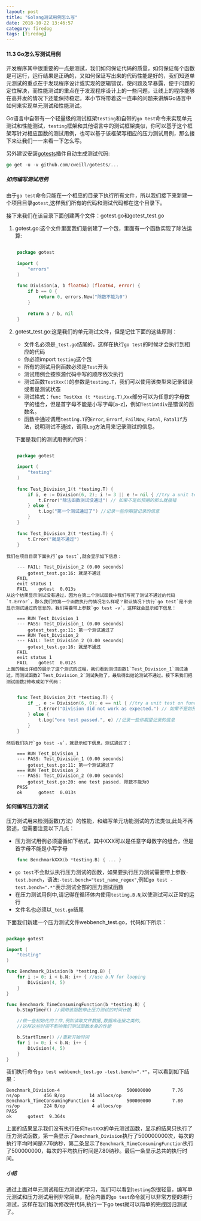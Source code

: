 ```yaml
---
layout: post
title: "Golang测试用例怎么写"
date: 2018-10-22 13:46:57
category: firedog
tags: [firedog]
---
```


#### 11.3 Go怎么写测试用例
开发程序其中很重要的一点是测试，我们如何保证代码的质量，如何保证每个函数是可运行，运行结果是正确的，又如何保证写出来的代码性能是好的，我们知道单元测试的重点在于发现程序设计或实现的逻辑错误，使问题及早暴露，便于问题的定位解决，而性能测试的重点在于发现程序设计上的一些问题，让线上的程序能够在高并发的情况下还能保持稳定。本小节将带着这一连串的问题来讲解Go语言中如何来实现单元测试和性能测试。

Go语言中自带有一个轻量级的测试框架`testing`和自带的`go test`命令来实现单元测试和性能测试，`testing`框架和其他语言中的测试框架类似，你可以基于这个框架写针对相应函数的测试用例，也可以基于该框架写相应的压力测试用例，那么接下来让我们一一来看一下怎么写。

<div class="divider"></div>

另外建议安装[gotests](https://github.com/cweill/gotests)插件自动生成测试代码:

```Go
go get -u -v github.com/cweill/gotests/...

```

##### 如何编写测试用例
由于`go test`命令只能在一个相应的目录下执行所有文件，所以我们接下来新建一个项目目录`gotest`,这样我们所有的代码和测试代码都在这个目录下。

接下来我们在该目录下面创建两个文件：gotest.go和gotest_test.go

1. gotest.go:这个文件里面我们是创建了一个包，里面有一个函数实现了除法运算:

```Go

	package gotest
	
	import (
		"errors"
	)
	
	func Division(a, b float64) (float64, error) {
		if b == 0 {
			return 0, errors.New("除数不能为0")
		}
	
		return a / b, nil
	}

```

2. gotest_test.go:这是我们的单元测试文件，但是记住下面的这些原则：

	- 文件名必须是`_test.go`结尾的，这样在执行`go test`的时候才会执行到相应的代码
	- 你必须import `testing`这个包
	- 所有的测试用例函数必须是`Test`开头
	- 测试用例会按照源代码中写的顺序依次执行
	- 测试函数`TestXxx()`的参数是`testing.T`，我们可以使用该类型来记录错误或者是测试状态
	- 测试格式：`func TestXxx (t *testing.T)`,`Xxx`部分可以为任意的字母数字的组合，但是首字母不能是小写字母[a-z]，例如`Testintdiv`是错误的函数名。
	- 函数中通过调用`testing.T`的`Error`, `Errorf`, `FailNow`, `Fatal`, `FatalIf`方法，说明测试不通过，调用`Log`方法用来记录测试的信息。
	
	下面是我们的测试用例的代码：
	
```Go

	package gotest
	
	import (
		"testing"
	)
	
	func Test_Division_1(t *testing.T) {
		if i, e := Division(6, 2); i != 3 || e != nil { //try a unit test on function
			t.Error("除法函数测试没通过") // 如果不是如预期的那么就报错
		} else {
			t.Log("第一个测试通过了") //记录一些你期望记录的信息
		}
	}
	
	func Test_Division_2(t *testing.T) {
		t.Error("就是不通过")
	}

```

	我们在项目目录下面执行`go test`,就会显示如下信息：

		--- FAIL: Test_Division_2 (0.00 seconds)
			gotest_test.go:16: 就是不通过
		FAIL
		exit status 1
		FAIL	gotest	0.013s
	从这个结果显示测试没有通过，因为在第二个测试函数中我们写死了测试不通过的代码`t.Error`，那么我们的第一个函数执行的情况怎么样呢？默认情况下执行`go test`是不会显示测试通过的信息的，我们需要带上参数`go test -v`，这样就会显示如下信息：
	
		=== RUN Test_Division_1
		--- PASS: Test_Division_1 (0.00 seconds)
			gotest_test.go:11: 第一个测试通过了
		=== RUN Test_Division_2
		--- FAIL: Test_Division_2 (0.00 seconds)
			gotest_test.go:16: 就是不通过
		FAIL
		exit status 1
		FAIL	gotest	0.012s
	上面的输出详细的展示了这个测试的过程，我们看到测试函数1`Test_Division_1`测试通过，而测试函数2`Test_Division_2`测试失败了，最后得出结论测试不通过。接下来我们把测试函数2修改成如下代码：

```Go

	func Test_Division_2(t *testing.T) {
		if _, e := Division(6, 0); e == nil { //try a unit test on function
			t.Error("Division did not work as expected.") // 如果不是如预期的那么就报错
		} else {
			t.Log("one test passed.", e) //记录一些你期望记录的信息
		}
	}	
```		
	然后我们执行`go test -v`，就显示如下信息，测试通过了：
	
		=== RUN Test_Division_1
		--- PASS: Test_Division_1 (0.00 seconds)
			gotest_test.go:11: 第一个测试通过了
		=== RUN Test_Division_2
		--- PASS: Test_Division_2 (0.00 seconds)
			gotest_test.go:20: one test passed. 除数不能为0
		PASS
		ok  	gotest	0.013s

#### 如何编写压力测试
压力测试用来检测函数(方法）的性能，和编写单元功能测试的方法类似,此处不再赘述，但需要注意以下几点：

- 压力测试用例必须遵循如下格式，其中XXX可以是任意字母数字的组合，但是首字母不能是小写字母

```Go
	func BenchmarkXXX(b *testing.B) { ... }
```

- `go test`不会默认执行压力测试的函数，如果要执行压力测试需要带上参数`-test.bench`，语法:`-test.bench="test_name_regex"`,例如`go test -test.bench=".*"`表示测试全部的压力测试函数
- 在压力测试用例中,请记得在循环体内使用`testing.B.N`,以使测试可以正常的运行
- 文件名也必须以`_test.go`结尾

下面我们新建一个压力测试文件webbench_test.go，代码如下所示：

```Go

package gotest

import (
	"testing"
)

func Benchmark_Division(b *testing.B) {
	for i := 0; i < b.N; i++ { //use b.N for looping 
		Division(4, 5)
	}
}

func Benchmark_TimeConsumingFunction(b *testing.B) {
	b.StopTimer() //调用该函数停止压力测试的时间计数

	//做一些初始化的工作,例如读取文件数据,数据库连接之类的,
	//这样这些时间不影响我们测试函数本身的性能

	b.StartTimer() //重新开始时间
	for i := 0; i < b.N; i++ {
		Division(4, 5)
	}
}

```

我们执行命令`go test webbench_test.go -test.bench=".*"`，可以看到如下结果：
```
Benchmark_Division-4   	                     500000000	      7.76 ns/op	     456 B/op	      14 allocs/op
Benchmark_TimeConsumingFunction-4            500000000	      7.80 ns/op	     224 B/op	       4 allocs/op
PASS
ok  	gotest	9.364s
```

上面的结果显示我们没有执行任何`TestXXX`的单元测试函数，显示的结果只执行了压力测试函数，第一条显示了`Benchmark_Division`执行了500000000次，每次的执行平均时间是7.76纳秒，第二条显示了`Benchmark_TimeConsumingFunction`执行了500000000，每次的平均执行时间是7.80纳秒。最后一条显示总共的执行时间。

##### 小结
通过上面对单元测试和压力测试的学习，我们可以看到`testing`包很轻量，编写单元测试和压力测试用例非常简单，配合内置的`go test`命令就可以非常方便的进行测试，这样在我们每次修改完代码,执行一下go test就可以简单的完成回归测试了。